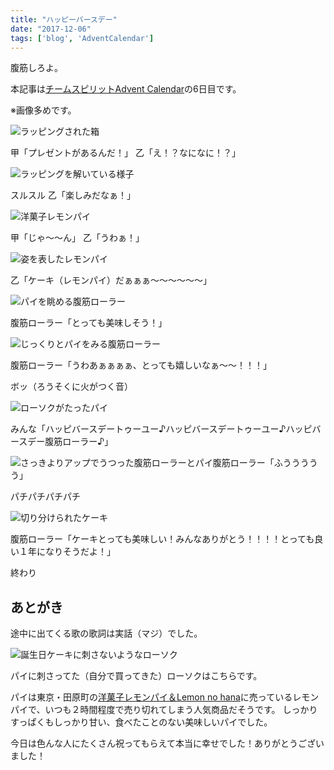 ```yaml
---
title: "ハッピーバースデー"
date: "2017-12-06"
tags: ['blog', 'AdventCalendar']
---
```


腹筋しろよ。

本記事は[チームスピリットAdvent Calendar](https://adventar.org/calendars/2207)の6日目です。

※画像多めです。

![ラッピングされた箱](/assets/images/2017/12/IMG_20171206_182521.jpg)

甲「プレゼントがあるんだ！」 乙「え！？なになに！？」

![ラッピングを解いている様子](/assets/images/2017/12/IMG_20171206_182528.jpg)

スルスル 乙「楽しみだなぁ！」

![洋菓子レモンパイ](/assets/images/2017/12/IMG_20171206_182600.jpg)

甲「じゃ～〜ん」 乙「うわぁ！」

![姿を表したレモンパイ](/assets/images/2017/12/IMG_20171206_182651.jpg)

乙「ケーキ（レモンパイ）だぁぁぁ〜〜〜〜〜〜」

![パイを眺める腹筋ローラー](/assets/images/2017/12/IMG_20171206_182731.jpg)

腹筋ローラー「とっても美味しそう！」

![じっくりとパイをみる腹筋ローラー](/assets/images/2017/12/IMG_20171206_182739.jpg)

腹筋ローラー「うわあぁぁぁぁ、とっても嬉しいなぁ〜〜！！！」

ボッ（ろうそくに火がつく音）

![ローソクがたったパイ](/assets/images/2017/12/IMG_20171206_182916.jpg)

みんな「ハッピバースデートゥーユー♪ハッピバースデートゥーユー♪ハッピバースデー腹筋ローラー♪」

![さっきよりアップでうつった腹筋ローラーとパイ](/assets/images/2017/12/IMG_20171206_182957.jpg)腹筋ローラー「ふううううう」

パチパチパチパチ

![切り分けられたケーキ](/assets/images/2017/12/IMG_20171206_183503.jpg)

腹筋ローラー「ケーキとっても美味しい！みんなありがとう！！！！とっても良い１年になりそうだよ！」

終わり

## あとがき

途中に出てくる歌の歌詞は実話（マジ）でした。

![誕生日ケーキに刺さないようなローソク](/assets/images/2017/12/IMG_20171206_183056.jpg)

パイに刺さってた（自分で買ってきた）ローソクはこちらです。

パイは東京・田原町の[洋菓子レモンパイ＆Lemon no hana](http://www.lemonnohana.com/)に売っているレモンパイで、いつも２時間程度で売り切れてしまう人気商品だそうです。 しっかりすっぱくもしっかり甘い、食べたことのない美味しいパイでした。

今日は色んな人にたくさん祝ってもらえて本当に幸せでした！ありがとうございました！
